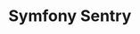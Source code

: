 # Symfony Sentry

<!--
sentry:
  dsn: '%env(SENTRY_DSN)%'
  messenger:
    enabled: true
    capture_soft_fails: true
  options:
    release: '%env(APP_VERSION)%'
    environment: '%env(SENTRY_ENV)%'
-->

<!-- ## Issues

### TBD

```log
There is no extension able to load the configuration for "sentry" (in "/usr/src/app/config/packages/sentry.yaml"). Looked for namespace "sentry", found "framework", "doctrine", "doctrine_migrations", "maker", "security" in /usr/src/app/config/packages/sentry.yaml (which is being imported from "/usr/src/app/src/Kernel.php").
```

TODO -->
